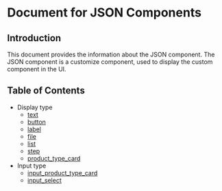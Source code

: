 # Document for JSON Components

## Introduction

This document provides the information about the JSON component.
The JSON component is a customize component, used to display the custom component in the UI.

## Table of Contents

- Display type
  - [text](./text.md)
  - [button](./button.md)
  - [label](./label.md)
  - [file](./file.md)
  - [list](./list.md)
  - [step](./step.md)
  - [product_type_card](./product_type_card.md)
- Input type
  - [input_product_type_card](./input_product_type_card.md)
  - [input_select](./input_select.md)

